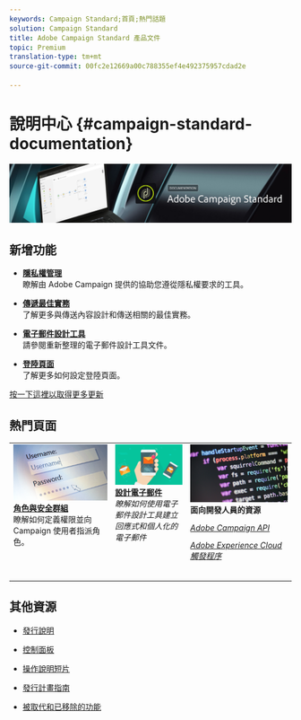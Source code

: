 ```yaml
---
keywords: Campaign Standard;首頁;熱門話題
solution: Campaign Standard
title: Adobe Campaign Standard 產品文件
topic: Premium
translation-type: tm+mt
source-git-commit: 00fc2e12669a00c788355ef4e492375957cdad2e

---
```



# 說明中心 {#campaign-standard-documentation}

![](start/using/assets/banner_acs_doc.jpg)

## 新增功能

* **[隱私權管理](https://helpx.adobe.com/campaign/kb/campaign-privacy.html)**<br/>
瞭解由 Adobe Campaign 提供的協助您遵從隱私權要求的工具。

* **[傳遞最佳實務](https://helpx.adobe.com/campaign/kb/delivery-best-practices.html)**<br/>了解更多與傳送內容設計和傳送相關的最佳實務。

* **[電子郵件設計工具](designing/using/designing-content-in-adobe-campaign.md)**<br/>
請參閱重新整理的電子郵件設計工具文件。

* **[登陸頁面](channels/using/main-steps-to-set-up-a-landing-page.md)**<br/>
了解更多如何設定登陸頁面。

[按一下這裡以取得更多更新](rn/using/documentation-updates.md)

## 熱門頁面

<table>
<tr>
  <td valign="top">
    <a href="administration/using/about-access-management.md">
      <img alt="角色" src="start/using/assets/roles.png"/>
    </a>
    <div>
    <a href="administration/using/about-access-management.md"><strong>角色與安全群組</strong></a>
    </div>
    <em></em>瞭解如何定義權限並向 Campaign 使用者指派角色。
    <br>
  </td>
  <td valign="top">
    <a href="designing/using/designing-content-in-adobe-campaign.md">
      <img alt="設計工具" src="start/using/assets/design.png" />
    </a>
    <div>
    <a href="designing/using/designing-content-in-adobe-campaign.md"><strong>設計電子郵件</strong></a>
    </div>
    <em>瞭解如何使用電子郵件設計工具建立回應式和個人化的電子郵件</em>
   <br>
  </td>
  <td valign="top">
       <img alt="開發人員" src="start/using/assets/dev.png" />
    <div>
    <strong>面向開發人員的資源</strong>
    </div>
    <p><em><a href="https://docs.campaign.adobe.com/doc/standard/en/api/ACS_API.html">Adobe Campaign API</a></em></p>
    <p><em><a href="integrating/using/about-adobe-experience-cloud-triggers.md">Adobe Experience Cloud 觸發程序</a></em></p>
    <br>
  </td>
</tr>
</table>


## 其他資源

* [發行說明](rn/using/release-notes.md)

* [控制面板](https://helpx.adobe.com/campaign/kb/control-panel.html)

* [操作說明短片](https://docs.adobe.com/content/help/en/campaign-learn/campaign-standard-tutorials/overview.html)

* [發行計畫指南](https://helpx.adobe.com/campaign/kb/acs-release-planning.html)

* [被取代和已移除的功能](https://helpx.adobe.com/campaign/kb/acs-deprecated-and-removed-features.html)
